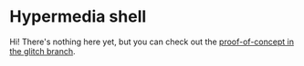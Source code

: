 # Hypermedia shell

Hi! There's nothing here yet, but you can check out the [proof-of-concept in the glitch branch](https://github.com/1011X/hmsh/tree/glitch).

